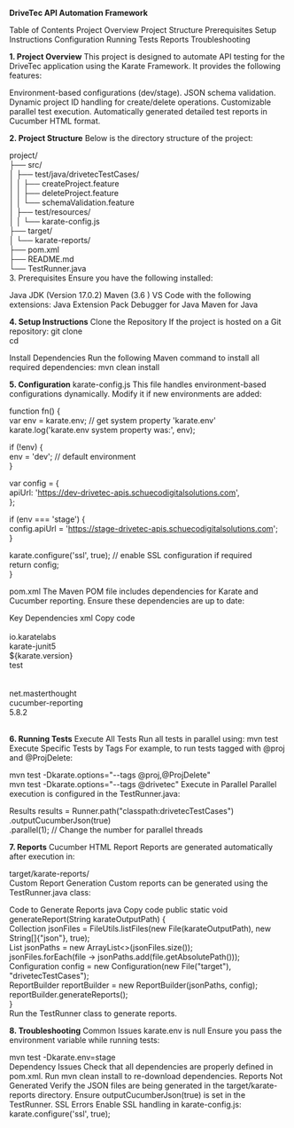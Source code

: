 **DriveTec API Automation Framework**

Table of Contents
Project Overview
Project Structure
Prerequisites
Setup Instructions
Configuration
Running Tests
Reports
Troubleshooting

**1. Project Overview**
This project is designed to automate API testing for the DriveTec application using the Karate Framework. It provides the following features:

Environment-based configurations (dev/stage).
JSON schema validation.
Dynamic project ID handling for create/delete operations.
Customizable parallel test execution.
Automatically generated detailed test reports in Cucumber HTML format.

**2. Project Structure**
Below is the directory structure of the project:

project/  
├── src/  
│   ├── test/java/drivetecTestCases/  
│   │   ├── createProject.feature  
│   │   ├── deleteProject.feature  
│   │   └── schemaValidation.feature  
│   ├── test/resources/  
│   │   └── karate-config.js  
├── target/  
│   └── karate-reports/  
├── pom.xml  
├── README.md  
└── TestRunner.java  
3. Prerequisites
Ensure you have the following installed:

Java JDK (Version 17.0.2)
Maven (3.6 )
VS Code with the following extensions:
Java Extension Pack
Debugger for Java
Maven for Java

**4. Setup Instructions**
Clone the Repository
If the project is hosted on a Git repository:
git clone <repository-url>  
cd <project-folder>  

Install Dependencies
Run the following Maven command to install all required dependencies:
mvn clean install  

**5. Configuration**
karate-config.js
This file handles environment-based configurations dynamically. Modify it if new environments are added:

function fn() {  
  var env = karate.env; // get system property 'karate.env'  
  karate.log('karate.env system property was:', env);  

  if (!env) {  
    env = 'dev'; // default environment  
  }  

  var config = {  
    apiUrl: 'https://dev-drivetec-apis.schuecodigitalsolutions.com',  
  };  

  if (env === 'stage') {  
    config.apiUrl = 'https://stage-drivetec-apis.schuecodigitalsolutions.com';  
  }  

  karate.configure('ssl', true); // enable SSL configuration if required  
  return config;  
} 

pom.xml
The Maven POM file includes dependencies for Karate and Cucumber reporting. Ensure these dependencies are up to date:

Key Dependencies
xml
Copy code
<dependencies>  
    <dependency>  
        <groupId>io.karatelabs</groupId>  
        <artifactId>karate-junit5</artifactId>  
        <version>${karate.version}</version>  
        <scope>test</scope>  
    </dependency>  
    <dependency>  
        <groupId>net.masterthought</groupId>  
        <artifactId>cucumber-reporting</artifactId>  
        <version>5.8.2</version>  
    </dependency>  
</dependencies>  

**6. Running Tests**
Execute All Tests
Run all tests in parallel using:
mvn test  
Execute Specific Tests by Tags
For example, to run tests tagged with @proj and @ProjDelete:

mvn test -Dkarate.options="--tags @proj,@ProjDelete"  
mvn test -Dkarate.options="--tags @drivetec" 
Execute in Parallel
Parallel execution is configured in the TestRunner.java:

Results results = Runner.path("classpath:drivetecTestCases")  
    .outputCucumberJson(true)  
    .parallel(1); // Change the number for parallel threads  
    
**7. Reports**
Cucumber HTML Report
Reports are generated automatically after execution in:

target/karate-reports/  
Custom Report Generation
Custom reports can be generated using the TestRunner.java class:

Code to Generate Reports
java
Copy code
public static void generateReport(String karateOutputPath) {  
    Collection<File> jsonFiles = FileUtils.listFiles(new File(karateOutputPath), new String[]{"json"}, true);  
    List<String> jsonPaths = new ArrayList<>(jsonFiles.size());  
    jsonFiles.forEach(file -> jsonPaths.add(file.getAbsolutePath()));  
    Configuration config = new Configuration(new File("target"), "drivetecTestCases");  
    ReportBuilder reportBuilder = new ReportBuilder(jsonPaths, config);  
    reportBuilder.generateReports();  
}  
Run the TestRunner class to generate reports.

**8. Troubleshooting**
Common Issues
karate.env is null
Ensure you pass the environment variable while running tests:

mvn test -Dkarate.env=stage  
Dependency Issues
Check that all dependencies are properly defined in pom.xml.
Run mvn clean install to re-download dependencies.
Reports Not Generated
Verify the JSON files are being generated in the target/karate-reports directory.
Ensure outputCucumberJson(true) is set in the TestRunner.
SSL Errors
Enable SSL handling in karate-config.js:
karate.configure('ssl', true);  
